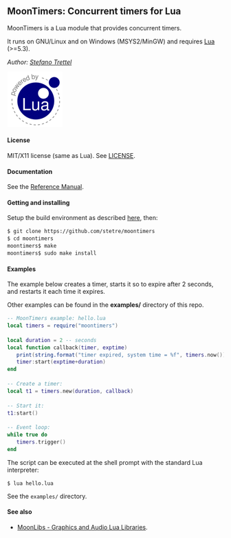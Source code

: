 ## MoonTimers: Concurrent timers for Lua

MoonTimers is a Lua module that provides concurrent timers.

It runs on GNU/Linux and on Windows (MSYS2/MinGW) and requires 
[Lua](http://www.lua.org/) (>=5.3).

_Author:_ _[Stefano Trettel](https://www.linkedin.com/in/stetre)_

[![Lua logo](./doc/powered-by-lua.gif)](http://www.lua.org/)

#### License

MIT/X11 license (same as Lua). See [LICENSE](./LICENSE).

#### Documentation

See the [Reference Manual](https://stetre.github.io/moontimers/doc/index.html).

#### Getting and installing

Setup the build environment as described [here](https://github.com/stetre/moonlibs), then:

```sh
$ git clone https://github.com/stetre/moontimers
$ cd moontimers
moontimers$ make
moontimers$ sudo make install
```

#### Examples

The example below creates a timer, starts it so to expire after 2 seconds, and restarts it
each time it expires.

Other examples can be found in the **examples/** directory of this repo.

```lua
-- MoonTimers example: hello.lua
local timers = require("moontimers")

local duration = 2 -- seconds
local function callback(timer, exptime)
   print(string.format("timer expired, system time = %f", timers.now()))
   timer:start(exptime+duration)
end

-- Create a timer:
local t1 = timers.new(duration, callback)

-- Start it:
t1:start()

-- Event loop:
while true do
   timers.trigger()
end
```


The script can be executed at the shell prompt with the standard Lua interpreter:

```shell
$ lua hello.lua
```

See the `examples/` directory.

#### See also

* [MoonLibs - Graphics and Audio Lua Libraries](https://github.com/stetre/moonlibs).
